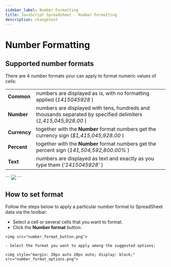 ```yaml
---
sidebar_label: Number Formatting
title: JavaScript Spreadsheet - Number Formatting
description: changetext
---
```


# Number Formatting

## Supported number formats

There are 4 number formats your can apply to format numeric values of cells:

<table class="webixdoc_links">
	<tbody>
        <tr>
			<td class="webixdoc_links0"><b>Common</b></td>
			<td>numbers are displayed as is, with no formatting applied (<i>1415045928</i> )</td>
		</tr>
        <tr>
			<td class="webixdoc_links0"><b>Number</b></td>
			<td>numbers are displayed with tens, hundreds and thousands separated by specified delimiters (<i>1,415,045,928.00</i> )</td>
		</tr>
        <tr>
			<td class="webixdoc_links0"><b>Currency</b></td>
			<td>together with the <b>Number</b> format numbers get the currency sign (<i>$1,415,045,928.00</i> )</td>
		</tr>
        <tr>
			<td class="webixdoc_links0"><b>Percent</b></td>
			<td>together with the <b>Number</b> format numbers get the percent sign (<i>141,504,592,800.00%</i> )</td>
		</tr>
        <tr>
			<td class="webixdoc_links0"><b>Text</b></td>
			<td>numbers are displayed as text and exactly as you type them (<i>'1415045928'</i> )</td>
		</tr>
    </tbody>
</table>
```
<img src="number_formats.png">
```

## How to set format

Follow the steps below to apply a particular number format to SpreadSheet data via the toolbar:

- Select a cell or several cells that you want to format.
- Click the **Number format** button:

```
<img src="number_format_button.png">

- Select the format you want to apply among the suggested options:

<img style="margin: 20px auto 20px auto; display: block;" src="number_format_options.png">
```
